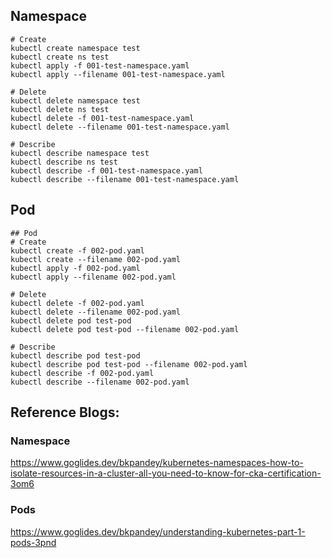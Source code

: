 
## Namespace
```
# Create
kubectl create namespace test
kubectl create ns test
kubectl apply -f 001-test-namespace.yaml
kubectl apply --filename 001-test-namespace.yaml

# Delete
kubectl delete namespace test
kubectl delete ns test
kubectl delete -f 001-test-namespace.yaml
kubectl delete --filename 001-test-namespace.yaml

# Describe 
kubectl describe namespace test
kubectl describe ns test
kubectl describe -f 001-test-namespace.yaml
kubectl describe --filename 001-test-namespace.yaml
```

## Pod

```
## Pod
# Create
kubectl create -f 002-pod.yaml
kubectl create --filename 002-pod.yaml
kubectl apply -f 002-pod.yaml
kubectl apply --filename 002-pod.yaml

# Delete
kubectl delete -f 002-pod.yaml
kubectl delete --filename 002-pod.yaml
kubectl delete pod test-pod
kubectl delete pod test-pod --filename 002-pod.yaml

# Describe
kubectl describe pod test-pod
kubectl describe pod test-pod --filename 002-pod.yaml
kubectl describe -f 002-pod.yaml
kubectl describe --filename 002-pod.yaml 
```


## Reference Blogs:

### Namespace
https://www.goglides.dev/bkpandey/kubernetes-namespaces-how-to-isolate-resources-in-a-cluster-all-you-need-to-know-for-cka-certification-3om6

### Pods
https://www.goglides.dev/bkpandey/understanding-kubernetes-part-1-pods-3pnd